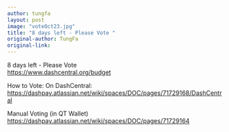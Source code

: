 ```yaml
---
author: tungfa
layout: post
image: "voteOct23.jpg"
title: "8 days left - Please Vote "
original-author: TungFa
original-link: 
---
```


8 days left - Please Vote  
<https://www.dashcentral.org/budget>

How to Vote:
On DashCentral:
<https://dashpay.atlassian.net/wiki/spaces/DOC/pages/71729168/DashCentral>

Manual Voting (in QT Wallet)
<https://dashpay.atlassian.net/wiki/spaces/DOC/pages/71729164>

